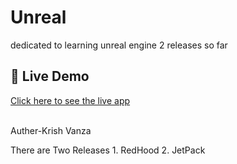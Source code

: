 
# Unreal
dedicated to learning unreal engine
2 releases so far

## 🔗 Live Demo

[Click here to see the live app](https://www.youtube.com/watch?v=gOARcPeI-xk&t=41s)


<br>
Auther-Krish Vanza


There are Two Releases 1. RedHood 2. JetPack
